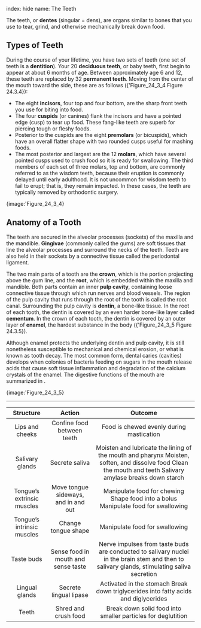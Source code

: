 index: hide
name: The Teeth

The teeth, or  **dentes** (singular = dens), are organs similar to bones that you use to tear, grind, and otherwise mechanically break down food.

## Types of Teeth

During the course of your lifetime, you have two sets of teeth (one set of teeth is a  **dentition**). Your 20  **deciduous teeth**, or baby teeth, first begin to appear at about 6 months of age. Between approximately age 6 and 12, these teeth are replaced by 32  **permanent teeth**. Moving from the center of the mouth toward the side, these are as follows ({'Figure_24_3_4 Figure 24.3.4}):

  * The eight  **incisors**, four top and four bottom, are the sharp front teeth you use for biting into food.
  * The four  **cuspids** (or canines) flank the incisors and have a pointed edge (cusp) to tear up food. These fang-like teeth are superb for piercing tough or fleshy foods.
  * Posterior to the cuspids are the eight  **premolars** (or bicuspids), which have an overall flatter shape with two rounded cusps useful for mashing foods.
  * The most posterior and largest are the 12  **molars**, which have several pointed cusps used to crush food so it is ready for swallowing. The third members of each set of three molars, top and bottom, are commonly referred to as the wisdom teeth, because their eruption is commonly delayed until early adulthood. It is not uncommon for wisdom teeth to fail to erupt; that is, they remain impacted. In these cases, the teeth are typically removed by orthodontic surgery.


{image:'Figure_24_3_4}
        

## Anatomy of a Tooth

The teeth are secured in the alveolar processes (sockets) of the maxilla and the mandible.  **Gingivae** (commonly called the gums) are soft tissues that line the alveolar processes and surround the necks of the teeth. Teeth are also held in their sockets by a connective tissue called the periodontal ligament.

The two main parts of a tooth are the  **crown**, which is the portion projecting above the gum line, and the  **root**, which is embedded within the maxilla and mandible. Both parts contain an inner  **pulp cavity**, containing loose connective tissue through which run nerves and blood vessels. The region of the pulp cavity that runs through the root of the tooth is called the root canal. Surrounding the pulp cavity is  **dentin**, a bone-like tissue. In the root of each tooth, the dentin is covered by an even harder bone-like layer called  **cementum**. In the crown of each tooth, the dentin is covered by an outer layer of  **enamel**, the hardest substance in the body ({'Figure_24_3_5 Figure 24.3.5}).

Although enamel protects the underlying dentin and pulp cavity, it is still nonetheless susceptible to mechanical and chemical erosion, or what is known as tooth decay. The most common form, dental caries (cavities) develops when colonies of bacteria feeding on sugars in the mouth release acids that cause soft tissue inflammation and degradation of the calcium crystals of the enamel. The digestive functions of the mouth are summarized in .


{image:'Figure_24_3_5}
        


****

| Structure | Action | Outcome |
|:-:|:-:|:-:|
| Lips and cheeks | Confine food between teeth | Food is chewed evenly during mastication |
| Salivary glands | Secrete saliva |  Moisten and lubricate the lining of the mouth and pharynx Moisten, soften, and dissolve food Clean the mouth and teeth Salivary amylase breaks down starch  |
| Tongue’s extrinsic muscles | Move tongue sideways, and in and out |  Manipulate food for chewing Shape food into a bolus Manipulate food for swallowing  |
| Tongue’s intrinsic muscles | Change tongue shape | Manipulate food for swallowing |
| Taste buds | Sense food in mouth and sense taste | Nerve impulses from taste buds are conducted to salivary nuclei in the brain stem and then to salivary glands, stimulating saliva secretion |
| Lingual glands | Secrete lingual lipase  |  Activated in the stomach Break down triglycerides into fatty acids and diglycerides |
| Teeth | Shred and crush food | Break down solid food into smaller particles for deglutition |
    
